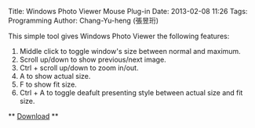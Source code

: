 Title: Windows Photo Viewer Mouse Plug-in
Date: 2013-02-08 11:26
Tags: Programming
Author: Chang-Yu-heng (張昱珩)

This simple tool gives Windows Photo Viewer the following features:

1. Middle click to toggle window's size between normal and maximum.
2. Scroll up/down to show previous/next image.
3. Ctrl + scroll up/down to zoom in/out.
4. A to show actual size.
5. F to show fit size.
6. Ctrl + A to toggle deafult presenting style between actual size and fit size.

** [Download](https://docs.google.com/file/d/0B-EPD3xEnb7PQ0FLcVZZR2xaT2s/edit?usp=sharing) **
